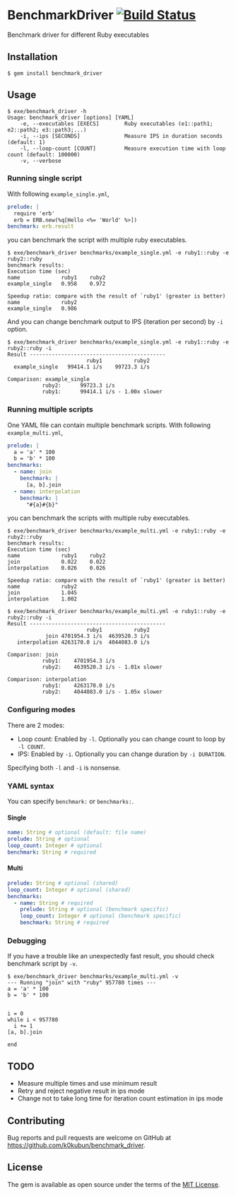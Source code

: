 # BenchmarkDriver [![Build Status](https://travis-ci.org/k0kubun/benchmark_driver.svg?branch=master)](https://travis-ci.org/k0kubun/benchmark_driver)

Benchmark driver for different Ruby executables

## Installation

    $ gem install benchmark_driver

## Usage

```
$ exe/benchmark_driver -h
Usage: benchmark_driver [options] [YAML]
    -e, --executables [EXECS]        Ruby executables (e1::path1; e2::path2; e3::path3;...)
    -i, --ips [SECONDS]              Measure IPS in duration seconds (default: 1)
    -l, --loop-count [COUNT]         Measure execution time with loop count (default: 100000)
    -v, --verbose
```

### Running single script

With following `example_single.yml`,

```yml
prelude: |
  require 'erb'
  erb = ERB.new(%q[Hello <%= 'World' %>])
benchmark: erb.result
```

you can benchmark the script with multiple ruby executables.

```
$ exe/benchmark_driver benchmarks/example_single.yml -e ruby1::ruby -e ruby2::ruby
benchmark results:
Execution time (sec)
name             ruby1    ruby2
example_single   0.958    0.972

Speedup ratio: compare with the result of `ruby1' (greater is better)
name             ruby2
example_single   0.986
```

And you can change benchmark output to IPS (iteration per second) by `-i` option.

```
$ exe/benchmark_driver benchmarks/example_single.yml -e ruby1::ruby -e ruby2::ruby -i
Result -------------------------------------------
                         ruby1          ruby2
  example_single   99414.1 i/s    99723.3 i/s

Comparison: example_single
           ruby2:      99723.3 i/s
           ruby1:      99414.1 i/s - 1.00x slower
```

### Running multiple scripts

One YAML file can contain multiple benchmark scripts.
With following `example_multi.yml`,

```yml
prelude: |
  a = 'a' * 100
  b = 'b' * 100
benchmarks:
  - name: join
    benchmark: |
      [a, b].join
  - name: interpolation
    benchmark: |
      "#{a}#{b}"
```

you can benchmark the scripts with multiple ruby executables.

```
$ exe/benchmark_driver benchmarks/example_multi.yml -e ruby1::ruby -e ruby2::ruby
benchmark results:
Execution time (sec)
name             ruby1    ruby2
join             0.022    0.022
interpolation    0.026    0.026

Speedup ratio: compare with the result of `ruby1' (greater is better)
name             ruby2
join             1.045
interpolation    1.002
```

```
$ exe/benchmark_driver benchmarks/example_multi.yml -e ruby1::ruby -e ruby2::ruby -i
Result -------------------------------------------
                         ruby1          ruby2
            join 4701954.3 i/s  4639520.3 i/s
   interpolation 4263170.0 i/s  4044083.0 i/s

Comparison: join
           ruby1:    4701954.3 i/s
           ruby2:    4639520.3 i/s - 1.01x slower

Comparison: interpolation
           ruby1:    4263170.0 i/s
           ruby2:    4044083.0 i/s - 1.05x slower
```

### Configuring modes

There are 2 modes:

- Loop count: Enabled by `-l`. Optionally you can change count to loop by `-l COUNT`.
- IPS: Enabled by `-i`. Optionally you can change duration by `-i DURATION`.

Specifying both `-l` and `-i` is nonsense.

### YAML syntax
You can specify `benchmark:` or `benchmarks:`.

#### Single
```yml
name: String # optional (default: file name)
prelude: String # optional
loop_count: Integer # optional
benchmark: String # required
```

#### Multi

```yml
prelude: String # optional (shared)
loop_count: Integer # optional (shared)
benchmarks:
  - name: String # required
    prelude: String # optional (benchmark specific)
    loop_count: Integer # optional (benchmark specific)
    benchmark: String # required
```

### Debugging

If you have a trouble like an unexpectedly fast result, you should check benchmark script by `-v`.

```
$ exe/benchmark_driver benchmarks/example_multi.yml -v
--- Running "join" with "ruby" 957780 times ---
a = 'a' * 100
b = 'b' * 100


i = 0
while i < 957780
  i += 1
[a, b].join

end
```

## TODO

- Measure multiple times and use minimum result
- Retry and reject negative result in ips mode
- Change not to take long time for iteration count estimation in ips mode

## Contributing

Bug reports and pull requests are welcome on GitHub at https://github.com/k0kubun/benchmark_driver.

## License

The gem is available as open source under the terms of the [MIT License](http://opensource.org/licenses/MIT).
